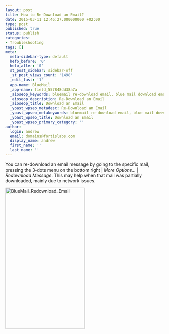 ```yaml
---
layout: post
title: How to Re-Download an Email?
date: 2015-03-11 12:46:27.000000000 +02:00
type: post
published: true
status: publish
categories:
- Troubleshooting
tags: []
meta:
  meta-sidebar-type: default
  hefo_before: '0'
  hefo_after: '0'
  st_post_sidebar: sidebar-off
  _st_post_views_count: '1498'
  _edit_last: '1'
  app-name: BlueMail
  _app-name: field_557848dd38a7a
  _aioseop_keywords: bluemail re-download email, blue mail download email
  _aioseop_description: Re-Download an Email
  _aioseop_title: Download an Email
  _yoast_wpseo_metadesc: Re-Download an Email
  _yoast_wpseo_metakeywords: bluemail re-download email, blue mail download email
  _yoast_wpseo_title: Download an Email
  _yoast_wpseo_primary_category: ''
author:
  login: andrew
  email: domains@fortislabs.com
  display_name: andrew
  first_name: ''
  last_name: ''
---
```

<p>You can re-download an email message by going to the specific mail, pressing the 3-dots menu on the bottom right | <em>More Options...</em> | <em>Redownload Message</em>. This may help when that mail was partially downloaded, mainly due to network issues.</p>
<p><img class="aligncenter wp-image-4061 size-full" src="{{ site.baseurl }}/assets/BlueMail_Redownload_Email.gif" alt="BlueMail_Redownload_Email" width="253" height="450" /></p>
